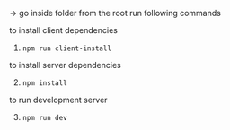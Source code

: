 -> go inside folder from the root run following commands

to install client dependencies

1. `npm run client-install`

to install server dependencies

2. `npm install`

to run development server

3. `npm run dev`
